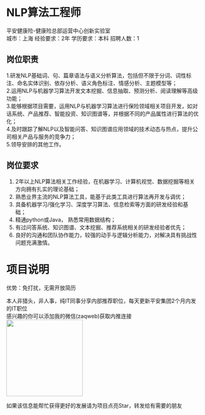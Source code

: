 # NLP算法工程师
平安健康险-健康险总部运营中心创新实验室  
城市：上海 经验要求：2年 学历要求：本科  招聘人数：1

## 岗位职责
1.研发NLP基础词、句、篇章语法与语义分析算法，包括但不限于分词、词性标注、命名实体识别、依存分析、语义角色标注、情感分析、主题模型等；   
2.运用NLP与机器学习算法开发文本挖掘、信息抽取、预测分析、阅读理解等高级功能；   
3.能够根据项目需要，运用NLP与机器学习算法进行保险领域相关项目开发，如对话系统、产品推荐、智能投资、知识图谱等，并根据不同的产品属性进行算法的优化；   
4.及时跟踪了解NLP以及智能问答、知识图谱应用领域的技术动态与热点，提升公司相关产品与服务的竞争力；   
5.领导安排的其他工作。

## 岗位要求
1. 2年以上NLP算法相关工作经验，在机器学习、计算机视觉、数据挖掘等相关方向拥有扎实的理论基础；   
2. 熟悉业界主流的NLP算法工具，能基于此类工具进行算法再开发与调优；   
3. 具备机器学习/强化学习、深度学习算法、信息检索等方面的研发经验和基础；   
4. 精通python或Java， 熟悉常用数据结构；   
5. 有过问答系统、知识图谱、文本挖掘、推荐系统相关的研发经验者优先；   
6. 良好的沟通和团队协作能力，较强的动手与逻辑分析能力，对解决具有挑战性问题充满激情。

# 项目说明

优势：免打扰，无需开放简历

本人非猎头，非人事，纯IT同事分享内部推荐职位，每天更新平安集团2个月内发的IT职位  
感兴趣的你可以添加我的微信(zaqweb)获取内推连接  
<img src="https://github.com/zaqweb/PA-IT-JOBS/blob/master/WechatICode.jpeg"  height="200" width="200">

如果该信息能帮忙获得更好的发展请为项目点亮Star，转发给有需要的朋友




